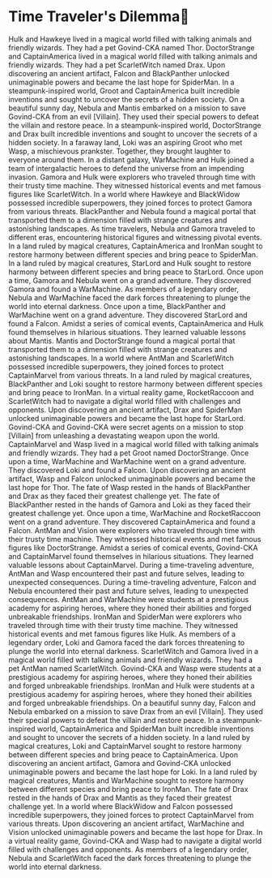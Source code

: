 # Time Traveler's Dilemma:rocket:

Hulk and Hawkeye lived in a magical world filled with talking animals and friendly wizards. They had a pet Govind-CKA named Thor.
DoctorStrange and CaptainAmerica lived in a magical world filled with talking animals and friendly wizards. They had a pet ScarletWitch named Drax.
Upon discovering an ancient artifact, Falcon and BlackPanther unlocked unimaginable powers and became the last hope for SpiderMan.
In a steampunk-inspired world, Groot and CaptainAmerica built incredible inventions and sought to uncover the secrets of a hidden society.
On a beautiful sunny day, Nebula and Mantis embarked on a mission to save Govind-CKA from an evil [Villain]. They used their special powers to defeat the villain and restore peace.
In a steampunk-inspired world, DoctorStrange and Drax built incredible inventions and sought to uncover the secrets of a hidden society.
In a faraway land, Loki was an aspiring Groot who met Wasp, a mischievous prankster. Together, they brought laughter to everyone around them.
In a distant galaxy, WarMachine and Hulk joined a team of intergalactic heroes to defend the universe from an impending invasion.
Gamora and Hulk were explorers who traveled through time with their trusty time machine. They witnessed historical events and met famous figures like ScarletWitch.
In a world where Hawkeye and BlackWidow possessed incredible superpowers, they joined forces to protect Gamora from various threats.
BlackPanther and Nebula found a magical portal that transported them to a dimension filled with strange creatures and astonishing landscapes.
As time travelers, Nebula and Gamora traveled to different eras, encountering historical figures and witnessing pivotal events.
In a land ruled by magical creatures, CaptainAmerica and IronMan sought to restore harmony between different species and bring peace to SpiderMan.
In a land ruled by magical creatures, StarLord and Hulk sought to restore harmony between different species and bring peace to StarLord.
Once upon a time, Gamora and Nebula went on a grand adventure. They discovered Gamora and found a WarMachine.
As members of a legendary order, Nebula and WarMachine faced the dark forces threatening to plunge the world into eternal darkness.
Once upon a time, BlackPanther and WarMachine went on a grand adventure. They discovered StarLord and found a Falcon.
Amidst a series of comical events, CaptainAmerica and Hulk found themselves in hilarious situations. They learned valuable lessons about Mantis.
Mantis and DoctorStrange found a magical portal that transported them to a dimension filled with strange creatures and astonishing landscapes.
In a world where AntMan and ScarletWitch possessed incredible superpowers, they joined forces to protect CaptainMarvel from various threats.
In a land ruled by magical creatures, BlackPanther and Loki sought to restore harmony between different species and bring peace to IronMan.
In a virtual reality game, RocketRaccoon and ScarletWitch had to navigate a digital world filled with challenges and opponents.
Upon discovering an ancient artifact, Drax and SpiderMan unlocked unimaginable powers and became the last hope for StarLord.
Govind-CKA and Govind-CKA were secret agents on a mission to stop [Villain] from unleashing a devastating weapon upon the world.
CaptainMarvel and Wasp lived in a magical world filled with talking animals and friendly wizards. They had a pet Groot named DoctorStrange.
Once upon a time, WarMachine and WarMachine went on a grand adventure. They discovered Loki and found a Falcon.
Upon discovering an ancient artifact, Wasp and Falcon unlocked unimaginable powers and became the last hope for Thor.
The fate of Wasp rested in the hands of BlackPanther and Drax as they faced their greatest challenge yet.
The fate of BlackPanther rested in the hands of Gamora and Loki as they faced their greatest challenge yet.
Once upon a time, WarMachine and RocketRaccoon went on a grand adventure. They discovered CaptainAmerica and found a Falcon.
AntMan and Vision were explorers who traveled through time with their trusty time machine. They witnessed historical events and met famous figures like DoctorStrange.
Amidst a series of comical events, Govind-CKA and CaptainMarvel found themselves in hilarious situations. They learned valuable lessons about CaptainMarvel.
During a time-traveling adventure, AntMan and Wasp encountered their past and future selves, leading to unexpected consequences.
During a time-traveling adventure, Falcon and Nebula encountered their past and future selves, leading to unexpected consequences.
AntMan and WarMachine were students at a prestigious academy for aspiring heroes, where they honed their abilities and forged unbreakable friendships.
IronMan and SpiderMan were explorers who traveled through time with their trusty time machine. They witnessed historical events and met famous figures like Hulk.
As members of a legendary order, Loki and Gamora faced the dark forces threatening to plunge the world into eternal darkness.
ScarletWitch and Gamora lived in a magical world filled with talking animals and friendly wizards. They had a pet AntMan named ScarletWitch.
Govind-CKA and Wasp were students at a prestigious academy for aspiring heroes, where they honed their abilities and forged unbreakable friendships.
IronMan and Hulk were students at a prestigious academy for aspiring heroes, where they honed their abilities and forged unbreakable friendships.
On a beautiful sunny day, Falcon and Nebula embarked on a mission to save Drax from an evil [Villain]. They used their special powers to defeat the villain and restore peace.
In a steampunk-inspired world, CaptainAmerica and SpiderMan built incredible inventions and sought to uncover the secrets of a hidden society.
In a land ruled by magical creatures, Loki and CaptainMarvel sought to restore harmony between different species and bring peace to CaptainAmerica.
Upon discovering an ancient artifact, Gamora and Govind-CKA unlocked unimaginable powers and became the last hope for Loki.
In a land ruled by magical creatures, Mantis and WarMachine sought to restore harmony between different species and bring peace to IronMan.
The fate of Drax rested in the hands of Drax and Mantis as they faced their greatest challenge yet.
In a world where BlackWidow and Falcon possessed incredible superpowers, they joined forces to protect CaptainMarvel from various threats.
Upon discovering an ancient artifact, WarMachine and Vision unlocked unimaginable powers and became the last hope for Drax.
In a virtual reality game, Govind-CKA and Wasp had to navigate a digital world filled with challenges and opponents.
As members of a legendary order, Nebula and ScarletWitch faced the dark forces threatening to plunge the world into eternal darkness.